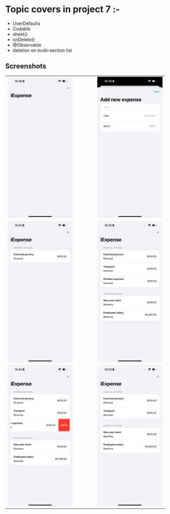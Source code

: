 # Topic covers in project 7 :-

- UserDefaults
- Codable
- sheet()
- onDelete()
- @Observable
- deletion on multi-section list

## Screenshots
<table align="center">
  <tr>
    <td><img src="Screenshots/1.PNG" width="300"></td>
    <td style="width: 50px;"></td>
    <td><img src="Screenshots/2.PNG" width="300"></td>
  </tr>
   <tr>
    <td><img src="Screenshots/3.PNG" width="300"></td>
    <td style="width: 50px;"></td>
    <td><img src="Screenshots/4.PNG" width="300"></td>
  </tr>
   <tr>
    <td><img src="Screenshots/5.PNG" width="300"></td>
    <td style="width: 50px;"></td>
    <td><img src="Screenshots/6.PNG" width="300"></td>
  </tr>
</table>

